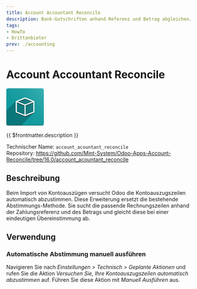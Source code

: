```yaml
---
title: Account Accountant Reconcile
description: Bank-Gutschriften anhand Referenz und Betrag abgleichen.
tags:
- HowTo
- Drittanbieter
prev: ./accounting
---
```

# Account Accountant Reconcile
![icon_oms_box](attachments/icon_oms_box.png)

{{ $frontmatter.description }}

Technischer Name: `account_acountant_reconcile`\
Repository: <https://github.com/Mint-System/Odoo-Apps-Account-Reconcile/tree/16.0/account_acountant_reconcile>

## Beschreibung

Beim Import von Kontoauszügen versucht Odoo die Kontoauszugszeilen automatisch abzustimmen. Diese Erweiterung ersetzt die bestehende Abstimmungs-Methode. Sie sucht die passende Rechnungszeilen anhand der Zahlungsreferenz und des Betrags und gleicht diese bei einer eindeutigen Übereinstimmung ab. 

## Verwendung

### Automatische Abstimmung manuell ausführen

Navigieren Sie nach *Einstellungen > Technisch > Geplante Aktionen* und rufen Sie die Aktion *Versuchen Sie, Ihre Kontoauszugszeilen automatisch abzustimmen* auf. Führen Sie diese Aktion mit *Manuell Ausführen* aus.